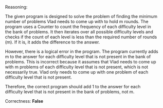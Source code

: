 Reasoning:

The given program is designed to solve the problem of finding the minimum number of problems Vlad needs to come up with to hold m rounds. The program uses a Counter to count the frequency of each difficulty level in the bank of problems. It then iterates over all possible difficulty levels and checks if the count of each level is less than the required number of rounds (m). If it is, it adds the difference to the answer.

However, there is a logical error in the program. The program currently adds m to the answer for each difficulty level that is not present in the bank of problems. This is incorrect because it assumes that Vlad needs to come up with m problems of each difficulty level that is not present, which is not necessarily true. Vlad only needs to come up with one problem of each difficulty level that is not present.

Therefore, the correct program should add 1 to the answer for each difficulty level that is not present in the bank of problems, not m.

Correctness: **False**